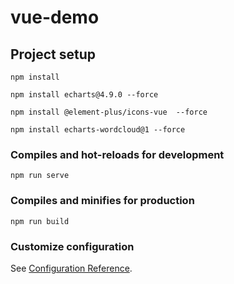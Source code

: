 # vue-demo

## Project setup
```
npm install

npm install echarts@4.9.0 --force

npm install @element-plus/icons-vue  --force

npm install echarts-wordcloud@1 --force
```

### Compiles and hot-reloads for development
```
npm run serve
```

### Compiles and minifies for production
```
npm run build
```

### Customize configuration
See [Configuration Reference](https://cli.vuejs.org/config/).
